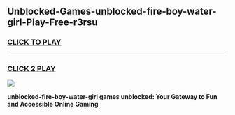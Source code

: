 
## Unblocked-Games-unblocked-fire-boy-water-girl-Play-Free-r3rsu
<h3>
<a href="https://premium76.site?title=unblocked-fire-boy-water-girl&ref=23A">CLICK TO PLAY</a></h3>
<hr>

<h3>
<a href="https://premium76.site?title=unblocked-fire-boy-water-girl&ref=23A">CLICK 2 PLAY</a>
  
</h3>

<a href="https://premium76.site?title=unblocked-fire-boy-water-girl&ref=23A"><img src="https://clearcache.store/games.png"></a>


**unblocked-fire-boy-water-girl games unblocked: Your Gateway to Fun and Accessible Online Gaming**
